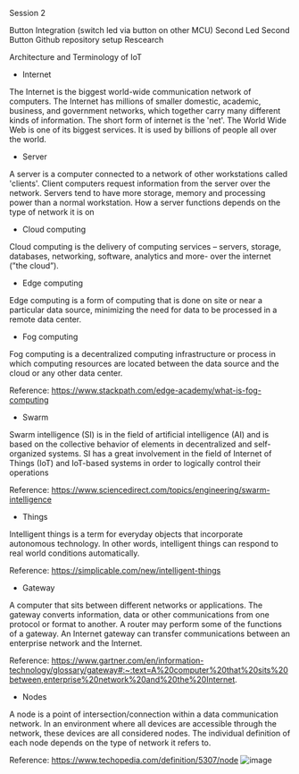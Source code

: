 Session 2

Button 
Integration (switch led via button on other MCU)
Second Led
Second Button
Github repository setup
Rescearch 


Architecture and Terminology of IoT

-	Internet

The Internet is the biggest world-wide communication network of computers. The Internet has millions of smaller domestic, academic, business, and government networks, which together carry many different kinds of information. The short form of internet is the 'net'. The World Wide Web is one of its biggest services. It is used by billions of people all over the world.

-	Server

A server is a computer connected to a network of other workstations called 'clients'. Client computers request information from the server over the network. Servers tend to have more storage, memory and processing power than a normal workstation. How a server functions depends on the type of network it is on
-	Cloud computing

Cloud computing is the delivery of computing services – servers, storage, databases, networking, software, analytics and more- over the internet (”the cloud”).

-	Edge computing

Edge computing is a form of computing that is done on site or near a particular data source, minimizing the need for data to be processed in a remote data center.

-	Fog computing

Fog computing is a decentralized computing infrastructure or process in which computing resources are located between the data source and the cloud or any other data center.

Reference: https://www.stackpath.com/edge-academy/what-is-fog-computing

-	Swarm

Swarm intelligence (SI) is in the field of artificial intelligence (AI) and is based on the collective behavior of elements in decentralized and self-organized systems. SI has a great involvement in the field of Internet of Things (IoT) and IoT-based systems in order to logically control their operations

Reference: https://www.sciencedirect.com/topics/engineering/swarm-intelligence


-	Things

Intelligent things is a term for everyday objects that incorporate autonomous technology. In other words, intelligent things can respond to real world conditions automatically.

Reference: https://simplicable.com/new/intelligent-things

-	Gateway

A computer that sits between different networks or applications. The gateway converts information, data or other communications from one protocol or format to another. A router may perform some of the functions of a gateway. An Internet gateway can transfer communications between an enterprise network and the Internet.

Reference: https://www.gartner.com/en/information-technology/glossary/gateway#:~:text=A%20computer%20that%20sits%20between,enterprise%20network%20and%20the%20Internet.

-	Nodes

A node is a point of intersection/connection within a data communication network. In an environment where all devices are accessible through the network, these devices are all considered nodes. The individual definition of each node depends on the type of network it refers to.

Reference: https://www.techopedia.com/definition/5307/node
![image](https://user-images.githubusercontent.com/72225929/149099587-8bcad627-4e85-4b14-ac77-91a8ae022a7b.png)
